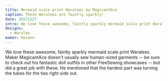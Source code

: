 ```yaml
---
title: Mermaid scale print Waralees by MagicantAce
caption: These Waralees are faintly sparkly!
date: 20231227
intro: We love these awesome, faintly sparkly mermaid scale print Waralees.
designs:
  - Waralee
maker: Наталя
---
```


We love these awesome, faintly sparkly mermaid scale print Waralees. Maker MagicantAce doesn't usually sew human-sized garments -- be sure to check out his fantastic doll outfits in other FreeSewing showcases -- but did a great job with these. He mentioned that the hardest part was turning the tubes for the ties right side out.
